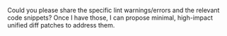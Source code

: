 Could you please share the specific lint warnings/errors and the relevant code snippets? Once I have those, I can propose minimal, high-impact unified diff patches to address them.